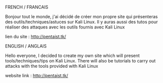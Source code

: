 FRENCH / FRANCAIS

Bonjour tout le monde, j'ai décidé de créer mon propre site qui présenteras des outils/techniques/astuces sur Kali Linux. Il y auras aussi des tutos pour réaliser des attaques avec les outils fournis avec Kali Linux

lien du site : http://pentaist.tk/

ENGLISH / ANGLAIS 

Hello everyone, I decided to create my own site which will present tools/techniques/tips on Kali Linux. There will also be tutorials to carry out attacks with the tools provided with Kali Linux

website link : http://pentaist.tk/
